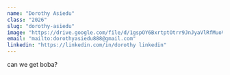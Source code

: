 ```yaml
---
name: "Dorothy Asiedu"
class: "2026"
slug: "dorothy-asiedu"
image: "https://drive.google.com/file/d/1gspOY6BxrtptOtrr9JnJyaVlRfMuoVOn/view?usp=drivesdk"
email: "mailto:dorothyasiedu888@gmail.com"
linkedin: "https://linkedin.com/in/dorothy linkedin"
---
```

can we get boba?